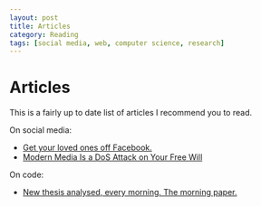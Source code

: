 ```yaml
---
layout: post
title: Articles
category: Reading
tags: [social media, web, computer science, research]
---
```


# Articles

This is a fairly up to date list of articles I recommend you to read.

On social media:  
* [Get your loved ones off Facebook.](http://www.salimvirani.com/facebook/)
* [Modern Media Is a DoS Attack on Your Free Will](http://nautil.us/issue/52/the-hive/modern-media-is-a-dos-attack-on-your-free-will)

On code:  
* [New thesis analysed, every morning. The morning paper.](https://blog.acolyer.org/)